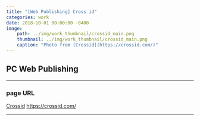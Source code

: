 ```yaml
---
title: "[Web Publishing] Cross id"
categories: work
date: 2018-10-01 00:00:00 -0400
image: 
    path: ../img/work_thumbnail/crossid_main.png
    thumbnail: ../img/work_thumbnail/crossid_main.png
    caption: "Photo from [Crossid](https://crossid.com/)"
---
```

<style>
.entry-feature-image{max-width: 500px;}
</style>

## PC Web Publishing

---

### page URL
[Crossid](https://crossid.com/)
https://crossid.com/

---

